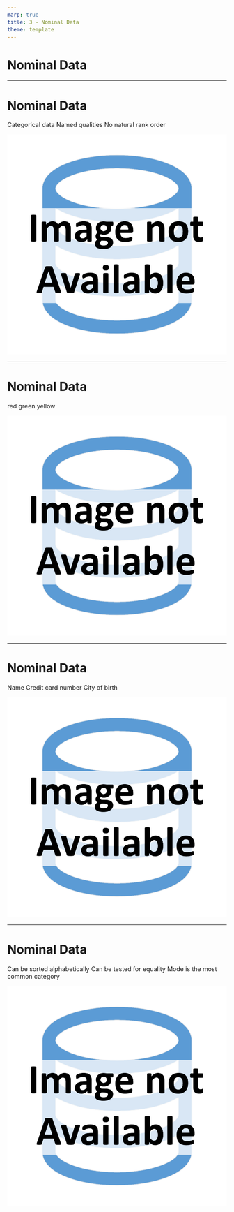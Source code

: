```yaml
---
marp: true
title: 3 - Nominal Data
theme: template
---
```


<!-- _class: title-only -->

# Nominal Data

---

<!-- _class: title-two-content-left-center -->

# Nominal Data

Categorical data
Named qualities
No natural rank order

![image An icon of a set of three square icons with one square in the center and two squares on the outside in a flat minimalist style](images/placeholder.png)


---

<!-- _class: title-two-content-left-center -->

# Nominal Data

red
green
yellow

![image An icon of a set of three square icons with one square in the center and two squares on the outside in a flat minimalist style](images/placeholder.png)


---

<!-- _class: title-two-content-left-center -->

# Nominal Data

Name
Credit card number
City of birth

![image An icon of a set of three square icons with one square in the center and two squares on the outside in a flat minimalist style](images/placeholder.png)


---

<!-- _class: title-two-content-left-center -->

# Nominal Data

Can be sorted alphabetically
Can be tested for equality
Mode is the most common category

![image An icon of a set of three square icons with one square in the center and two squares on the outside in a flat minimalist style](images/placeholder.png)



